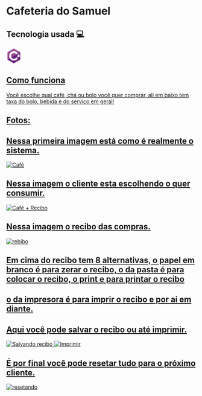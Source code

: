 # Cafeteria do Samuel

## Tecnologia usada :computer:
<div style="display: inline_block">
</a> <a href="https://www.w3schools.com/cs/" target="_blank" rel="noreferrer"> <img src="https://raw.githubusercontent.com/devicons/devicon/master/icons/csharp/csharp-original.svg" alt="csharp" width="40" height="40"/> 
  
## Como funciona
  Você escolhe qual café, chá ou bolo você quer comprar, ali em baixo tem taxa do bolo, bebida e do serviço em geral!
  
## Fotos: 
  
## Nessa primeira imagem está como é realmente o sistema.
  ![Café](https://github.com/SamuelBarbosa1/Cafeteria/assets/130667350/e4ee31d6-60d3-4c20-a60d-65d9211323ea)

## Nessa  imagem o cliente esta escolhendo o quer consumir.
  ![Café + Recibo](https://github.com/SamuelBarbosa1/Cafeteria/assets/130667350/59751a4a-3252-4cac-ae02-d9d26a5aeef5)

## Nessa  imagem o recibo das compras.
  ![rebibo](https://github.com/SamuelBarbosa1/Cafeteria/assets/130667350/95a25488-951b-489b-b295-b625cf154ea2)

 ## Em cima do recibo tem 8 alternativas, o papel em branco é para zerar o recibo, o da pasta é para colocar o recibo, o print e para printar o recibo
 ## o da impresora é para imprir o recibo e por ai em diante.
  
## Aqui você pode salvar o recibo ou até imprimir.
  ![Salvando recibo](https://github.com/SamuelBarbosa1/Cafeteria/assets/130667350/25998d1d-e35f-485c-906b-92e03253a164)
  ![Imprimir](https://github.com/SamuelBarbosa1/Cafeteria/assets/130667350/c402240b-4b46-4fa9-809e-ea72fb5331c0)
  
## É por final você pode resetar tudo para o próximo cliente.
  ![resetando](https://github.com/SamuelBarbosa1/Cafeteria/assets/130667350/85710835-80c6-431c-ae9d-c000e52c57a3)
